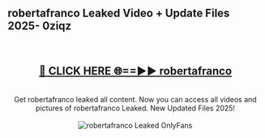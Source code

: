<h2>robertafranco Leaked Video + Update Files 2025- 0ziqz</h2>
<br>
<div align="center">
<h2><a href="https://libra.edu.pl?robertafranco" rel="nofollow">🔴 CLICK HERE 🌐==►► robertafranco</a></h2>
<br>
Get robertafranco leaked all content. Now you can access all videos and pictures of robertafranco Leaked. New Updated Files 2025!
<br>
<br>
<a href="https://libra.edu.pl?robertafranco" rel="nofollow" data-target="animated-image.originalLink"><img src="https://i.ibb.co.com/WyWwxjT/player-gif2.gif" alt="robertafranco Leaked OnlyFans" style="max-width: 100%; display: inline-block;" data-target="animated-image.originalImage"></a>
</div>
<br>
